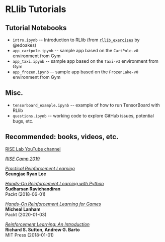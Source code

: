 # RLlib Tutorials

## Tutorial Notebooks

  * `intro.ipynb` -- Introduction to RLlib (from [`rllib_exercises`](https://github.com/ray-project/tutorial/blob/master/rllib_exercises/rllib_colab.ipynb) by @edoakes)
  * `app_cartpole.ipynb` -- sample app based on the `CartPole-v0` environment from Gym
  * `app_taxi.ipynb` -- sample app based on the `Taxi-v3` environment from Gym
  * `app_frozen.ipynb` -- sample app based on the `FrozenLake-v0` environment from Gym


## Misc.

  * `tensorboard_example.ipynb` -- example of how to run TensorBoard with RLlib
  * `questions.ipynb` -- working code to explore GitHub issues, potential bugs, etc.


## Recommended: books, videos, etc.

[RISE Lab YouTube channel](https://www.youtube.com/channel/UCP2-wiA964pif0secCpPbfw/videos)

[*RISE Camp 2019*](https://risecamp.berkeley.edu/)

[*Practical Reinforcement Learning*](https://www.endtoend.ai/practical-rl/)  
**Seungjae Ryan Lee**

[*Hands-On Reinforcement Learning with Python*](https://learning.oreilly.com/library/view/hands-on-reinforcement-learning/9781788836524/)  
**Sudharsan Ravichandiran**  
Packt (2018-06-01)

[*Hands-On Reinforcement Learning for Games*](https://www.packtpub.com/game-development/hands-on-game-ai-with-python)  
**Micheal Lanham**  
Packt (2020-01-03)

[*Reinforcement Learning: An Introduction*](http://incompleteideas.net/book/bookdraft2018jan1.pdf)  
**Richard S. Sutton, Andrew G. Barto**  
MIT Press (2018-01-01)
